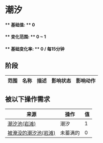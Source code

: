 # 潮汐  
>   
  
#### ** 基础值: ** 0   
#### ** 变化范围: ** 0 ~ 1  
#### ** 基础变化率: ** 0 / 每15分钟  
## 阶段  
范围  |  名称  |  描述  |  影响状态  |  影响动作  
----  |  ----  |  ----  |  ----  |  ----  
## 被以下操作需求  
来源  |  操作  |  值  
----  |  ----  |  ----  
[潮汐池(岩滩)](TidePool.md)  |  潮汐  |  1  
[被淹没的潮汐池(岩滩)](TidePoolFlooded.md)  |  未蓄满的  |  0  
